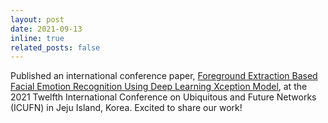 ```yaml
---
layout: post
date: 2021-09-13
inline: true
related_posts: false
---
```

Published an international conference paper, [Foreground Extraction Based Facial Emotion Recognition Using Deep Learning Xception Model](https://ieeexplore.ieee.org/abstract/document/9528706), at the 2021 Twelfth International Conference on Ubiquitous and Future Networks (ICUFN) in Jeju Island, Korea. Excited to share our work!
